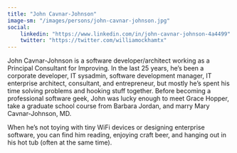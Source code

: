 ```yaml
---
title: "John Cavnar-Johnson"
image-sm: "/images/persons/john-cavnar-johnson.jpg"
social:
    linkedin: "https://www.linkedin.com/in/john-cavnar-johnson-4a4499"
    twitter: "https://twitter.com/williamockhamtx"
---
```

John Cavnar-Johnson is a software developer/architect working as a Principal Consultant for Improving. 
In the last 25 years, he’s been a corporate developer, IT sysadmin, software development manager, 
IT enterprise architect, consultant, and entrepreneur, but mostly he’s spent his time solving 
problems and hooking stuff together. Before becoming a professional software geek, John was lucky 
enough to meet Grace Hopper, take a graduate school course from Barbara Jordan, and marry Mary 
Cavnar-Johnson, MD.
 <!--more-->
 
When he’s not toying with tiny WiFi devices or designing enterprise software, you can 
find him reading, enjoying craft beer, and hanging out in his hot tub (often at the same time).
